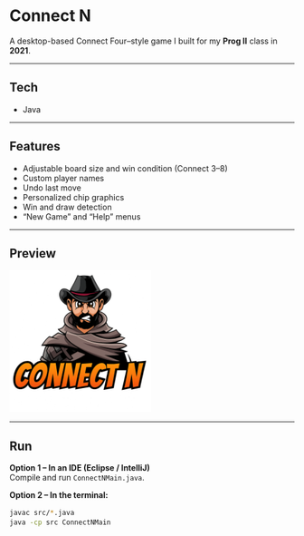 # Connect N

A desktop-based Connect Four–style game I built for my **Prog II** class in **2021**.

---

## Tech
- Java

---

## Features
- Adjustable board size and win condition (Connect 3–8)
- Custom player names
- Undo last move
- Personalized chip graphics
- Win and draw detection
- “New Game” and “Help” menus

---

## Preview
<p align="left">
  <img src="images/connect_n.png" alt="Personalized chip" width="250"/>
</p>


---

## Run

**Option 1 – In an IDE (Eclipse / IntelliJ)**  
Compile and run `ConnectNMain.java`.

**Option 2 – In the terminal:**
```bash
javac src/*.java
java -cp src ConnectNMain
